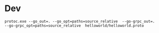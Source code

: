 # Dev
`protoc.exe --go_out=. --go_opt=paths=source_relative  --go-grpc_out=. --go-grpc_opt=paths=source_relative  helloworld/helloworld.proto`
